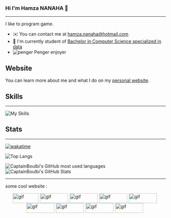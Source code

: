 ### Hi I'm Hamza NANAHA 👋
---

I like to program game.

* ✉️  You can contact me at [hamza.nanaha@hotmail.com](mailto:hamza.nanaha@hotmail.com)
* 🚀  I'm currently student of [Bachelor in Computer Science specialized in data](https://www.univ-tlse3.fr/but-specialite-informatique)
* ![penger](https://penger.city/museum/pengers/Penger.png) Penger enjoyer

## Website

You can learn more about me and what I do on my [personal website](https://www.n3m0.fr/).

## Skills
---

![My Skills](https://skillicons.dev/icons?i=c,cpp,bash,linux,git,docker,java,py,html,css,php)

## Stats
---

[![wakatime](https://wakatime.com/badge/user/8410736e-40dc-46fa-b9d9-a5d64fae6a85.svg)](https://wakatime.com/@8410736e-40dc-46fa-b9d9-a5d64fae6a85)

![Top Langs](https://github-readme-stats.vercel.app/api/wakatime/?username=_N3m0&layout=compact&theme=great-gatsby&langs_count=8&custom_title=Stats)

  <img src="https://github-readme-stats.vercel.app/api/top-langs/?username=CaptainBoulbi&theme=great-gatsby&langs_count=5" alt="CaptainBoulbi's GitHub most used languages"/>

  <img src="https://github-readme-stats.vercel.app/api?username=CaptainBoulbi&theme=great-gatsby&show_icons=true" alt="CaptainBoulbi's GitHub Stats" />

---

some cool website :

<div style="display: flex; flex-wrap: wrap; justify-content: center;">
  <a href="https://fruitpassion.fr/" target="_blank" style="margin-right:5px">
    <img src="https://imgur.com/HFbc2iB.gif" alt="gif" width=81 height=31>
  </a>
  <a href="https://n3m0.fr/" target="_blank" style="margin-right:5px">
    <img src="https://n3m0.fr/nemo-button.gif" title="gif" alt="gif" width=88 height=31>
  </a>
  <a href="https://github.com/Eiior" target="_blank" style="margin-right:5px">
      <img src="https://imgur.com/KyfTTtZ.gif" title="gif" alt="gif" width=88 height=31>
  </a>
  <a href="https://github.com/mrmoi31/" target="_blank" style="margin-right:5px">
    <img src="https://imgur.com/tzeRvpD.gif" title="gif" alt="gif" width=88 height=31>
  </a>
  <a href="https://github.com/CaNaRdEoS/" target="_blank" style="margin-right:5px">
    <img src="https://imgur.com/b6v5kle.gif" title="gif" alt="gif" width=88 height=31>
  </a>
  <a href="https://github.com/FruitPassion" target="_blank" style="margin-right:5px">
      <img src="https://imgur.com/CySPgsa.gif" alt="gif" width=88 height=31>
  </a>
  <a href="https://github.com/bloouu" target="_blank" style="margin-right:5px">
      <img src="https://imgur.com/PPCIpq9.gif" alt="gif" width=88 height=31>
  </a>
  <a href="https://gamingdy.fr/" target="_blank" style="margin-right:5px">
      <img src="https://imgur.com/FO0gDVt.gif" alt="gif" width=88 height=31>
  </a>
  <a href="https://github.com/pavuchochek" target="_blank" style="margin-right:5px">
      <img src="https://imgur.com/bfKA1Yh.gif" alt="gif" width=88 height=31>
  </a>
</div>
